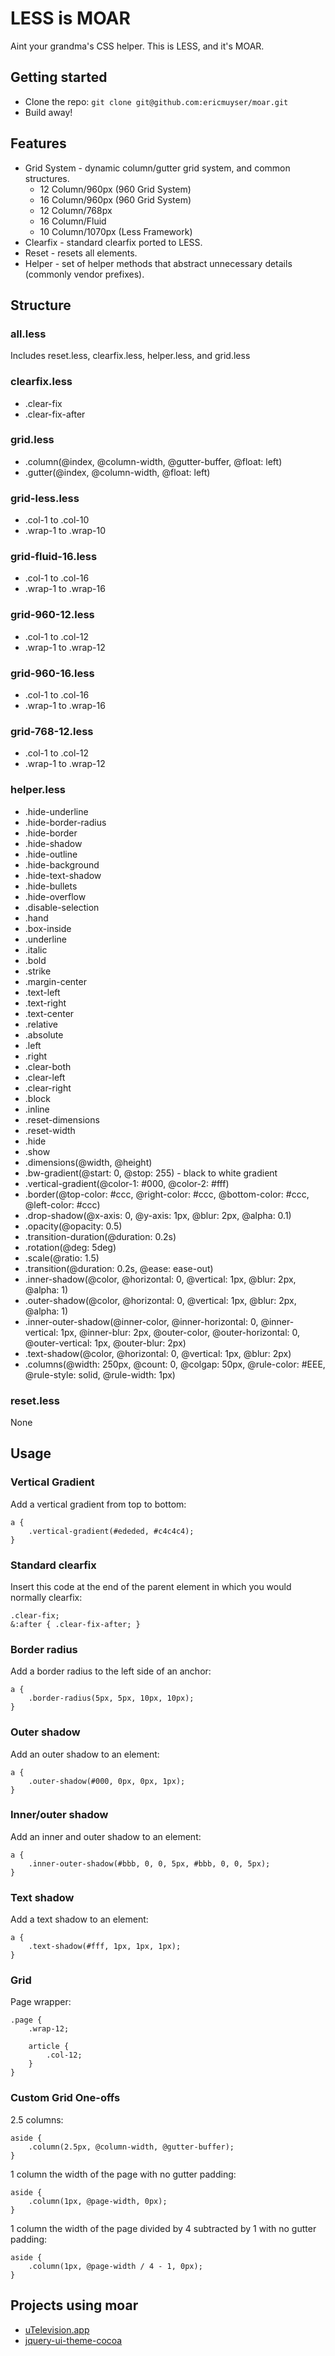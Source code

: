 # LESS is MOAR

Aint your grandma's CSS helper. This is LESS, and it's MOAR.

## Getting started

* Clone the repo: `git clone git@github.com:ericmuyser/moar.git`
* Build away!

## Features

* Grid System - dynamic column/gutter grid system, and common structures.
	* 12 Column/960px (960 Grid System)
	* 16 Column/960px (960 Grid System)
	* 12 Column/768px
	* 16 Column/Fluid
	* 10 Column/1070px (Less Framework)
* Clearfix - standard clearfix ported to LESS.
* Reset - resets all elements.
* Helper - set of helper methods that abstract unnecessary details (commonly vendor prefixes).

## Structure

### all.less
Includes reset.less, clearfix.less, helper.less, and grid.less

### clearfix.less
* .clear-fix
* .clear-fix-after

### grid.less
* .column(@index, @column-width, @gutter-buffer, @float: left)
* .gutter(@index, @column-width, @float: left)

### grid-less.less
* .col-1 to .col-10
* .wrap-1 to .wrap-10

### grid-fluid-16.less
* .col-1 to .col-16
* .wrap-1 to .wrap-16

### grid-960-12.less
* .col-1 to .col-12
* .wrap-1 to .wrap-12

### grid-960-16.less
* .col-1 to .col-16
* .wrap-1 to .wrap-16

### grid-768-12.less
* .col-1 to .col-12
* .wrap-1 to .wrap-12

### helper.less
* .hide-underline
* .hide-border-radius
* .hide-border
* .hide-shadow
* .hide-outline
* .hide-background
* .hide-text-shadow
* .hide-bullets
* .hide-overflow
* .disable-selection
* .hand
* .box-inside
* .underline
* .italic
* .bold
* .strike
* .margin-center
* .text-left
* .text-right
* .text-center
* .relative
* .absolute
* .left
* .right
* .clear-both
* .clear-left
* .clear-right
* .block
* .inline
* .reset-dimensions
* .reset-width
* .hide
* .show
* .dimensions(@width, @height)
* .bw-gradient(@start: 0, @stop: 255) - black to white gradient
* .vertical-gradient(@color-1: #000, @color-2: #fff)
* .border(@top-color: #ccc, @right-color: #ccc, @bottom-color: #ccc, @left-color: #ccc)
* .drop-shadow(@x-axis: 0, @y-axis: 1px, @blur: 2px, @alpha: 0.1)
* .opacity(@opacity: 0.5)
* .transition-duration(@duration: 0.2s)
* .rotation(@deg: 5deg)
* .scale(@ratio: 1.5)
* .transition(@duration: 0.2s, @ease: ease-out)
* .inner-shadow(@color, @horizontal: 0, @vertical: 1px, @blur: 2px, @alpha: 1)
* .outer-shadow(@color, @horizontal: 0, @vertical: 1px, @blur: 2px, @alpha: 1)
* .inner-outer-shadow(@inner-color, @inner-horizontal: 0, @inner-vertical: 1px, @inner-blur: 2px, @outer-color, @outer-horizontal: 0, @outer-vertical: 1px, @outer-blur: 2px)
* .text-shadow(@color, @horizontal: 0, @vertical: 1px, @blur: 2px)
* .columns(@width: 250px, @count: 0, @colgap: 50px, @rule-color: #EEE, @rule-style: solid, @rule-width: 1px)

### reset.less
None

## Usage

### Vertical Gradient
Add a vertical gradient from top to bottom:
```
a {
	.vertical-gradient(#ededed, #c4c4c4);
}
```

### Standard clearfix
Insert this code at the end of the parent element in which you would normally clearfix:
```
.clear-fix;
&:after { .clear-fix-after; }
```

### Border radius
Add a border radius to the left side of an anchor: 
```
a {
	.border-radius(5px, 5px, 10px, 10px);
}
```

### Outer shadow
Add an outer shadow to an element:
```
a {
	.outer-shadow(#000, 0px, 0px, 1px);
}
```

### Inner/outer shadow
Add an inner and outer shadow to an element:
```
a {
	.inner-outer-shadow(#bbb, 0, 0, 5px, #bbb, 0, 0, 5px);
}
```

### Text shadow
Add a text shadow to an element:
```
a {
	.text-shadow(#fff, 1px, 1px, 1px);
}
```

### Grid
Page wrapper:
```
.page {
	.wrap-12;

	article {
		.col-12;
	}
}
```

### Custom Grid One-offs
2.5 columns:
```
aside {
	.column(2.5px, @column-width, @gutter-buffer);
}
```
1 column the width of the page with no gutter padding:
```
aside {
	.column(1px, @page-width, 0px);
}
```
1 column the width of the page divided by 4 subtracted by 1 with no gutter padding:
```
aside {
	.column(1px, @page-width / 4 - 1, 0px);
}
```

## Projects using moar

* [uTelevision.app](https://github.com/ericmuyser/jquery-ui-theme-cocoa)
* [jquery-ui-theme-cocoa](https://github.com/ericmuyser/jquery-ui-theme-cocoa)